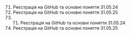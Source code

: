 71. Реєстрація на GitHub та основні поняття 31.05.24
71. Реєстрація на GitHub та основні поняття 31.05.25
72. 71. Реєстрація на GitHub та основні поняття 31.05.24
71. Реєстрація на GitHub та основні поняття 31.05.25
